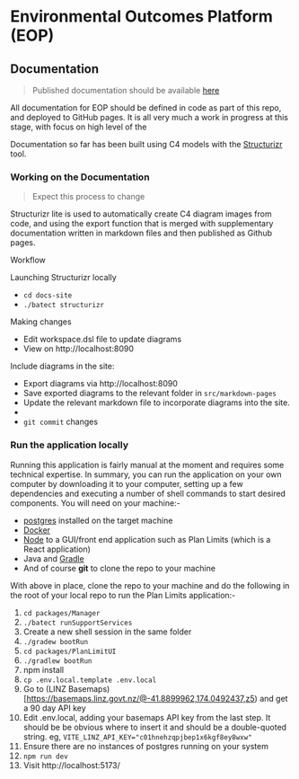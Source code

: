 # Environmental Outcomes Platform (EOP)

## Documentation

> Published documentation should be available [here](https://greater-wellington-regional-council.github.io/Environmental-Outcomes-Platform/)

All documentation for EOP should be defined in code as part of this repo, and deployed to GitHub pages. It is all very much a work in progress at this stage, with focus on high level of the 

Documentation so far has been built using C4 models with the [Structurizr](https://structurizr.com/) tool. 

### Working on the Documentation

> Expect this process to change

Structurizr lite is used to automatically create C4 diagram images from code, and using the export function that is merged with supplementary documentation written in markdown files and then published as Github pages.

Workflow

Launching Structurizr locally

* `cd docs-site`
* `./batect structurizr`

Making changes

* Edit workspace.dsl file to update diagrams
* View on http://localhost:8090

Include diagrams in the site:

* Export diagrams via http://localhost:8090
* Save exported diagrams to the relevant folder in `src/markdown-pages`
* Update the relevant markdown file to incorporate diagrams into the site.
* 
* `git commit` changes

### Run the application locally

Running this application is fairly manual at the moment and requires some technical expertise.  In summary, you can run the application on your own computer by downloading it to your computer, setting up a few dependencies and executing a number of shell commands to start desired components. You will need on your machine:-
* [postgres](https://www.postgresql.org/download/) installed on the target machine
* [Docker](https://docs.docker.com/get-docker/)
* [Node](https://nodejs.org/en/download/) to a GUI/front end application such as Plan Limits (which is a React application)
* Java and [Gradle](https://gradle.org/install/)
* And of course **git** to clone the repo to your machine

With above in place, clone the repo to your machine and do the following in the root of your local repo to run the Plan Limits application:-
1. `cd packages/Manager`
2. `./batect runSupportServices`
3. Create a new shell session in the same folder
4. `./gradew bootRun`
5. `cd packages/PlanLimitUI`
2. `./gradlew bootRun`
3. npm install
4. `cp .env.local.template .env.local`
5. Go to (LINZ Basemaps)[https://basemaps.linz.govt.nz/@-41.8899962,174.0492437,z5) and get a 90 day API key
6. Edit .env.local, adding your basemaps API key from the last step.  It should be be obvious where to insert it and should be a double-quoted string.
    eg, `VITE_LINZ_API_KEY="c01hnehzqpjbep1x6kgf8ey8wxw"`
7. Ensure there are no instances of postgres running on your system
8. `npm run dev`
9. Visit http://localhost:5173/

